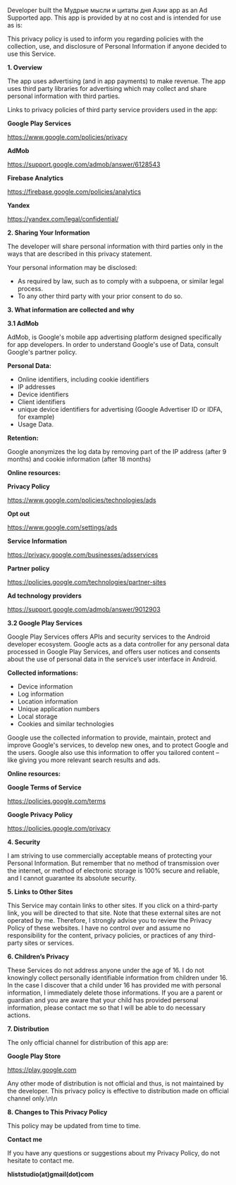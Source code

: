 Developer built the Мудрые мысли и цитаты дня Азии app as an Ad Supported app. This
app is provided by at no cost and is intended for use as is:

This privacy policy is used to inform you regarding policies with the collection, use, and
disclosure of Personal Information if anyone decided to use this Service.

<b>1. Overview</b>

The app uses advertising (and in app payments) to make revenue. The app uses third party
libraries for advertising which may collect and share personal information with third
parties.

Links to privacy policies of third party service providers used in the app:

<b>Google Play Services</b>

https://www.google.com/policies/privacy

<b>AdMob</b>

https://support.google.com/admob/answer/6128543

<b>Firebase Analytics</b>

https://firebase.google.com/policies/analytics

<b>Yandex</b>

https://yandex.com/legal/confidential/

<b>2. Sharing Your Information</b>

The developer will share personal information with third parties only in the ways that are
described in this privacy statement.

Your personal information may be disclosed:
- As required by law, such as to comply with a subpoena, or similar legal process.
- To any other third party with your prior consent to do so.

<b>3. What information are collected and why</b>

<b>3.1 AdMob</b>

AdMob, is Google\'s mobile app advertising platform designed specifically for app
developers. In order to understand Google\'s use of Data, consult Google\'s partner policy.

<b>Personal Data:</b>

- Online identifiers, including cookie identifiers
- IP addresses
- Device identifiers
- Client identifiers
- unique device identifiers for advertising (Google Advertiser ID or IDFA, for example)
- Usage Data.

<b>Retention:</b>

Google anonymizes the log data by removing part of the IP address (after 9 months) and
cookie information (after 18 months)

<b>Online resources:</b>

<b>Privacy Policy</b>

https://www.google.com/policies/technologies/ads

<b>Opt out</b>

https://www.google.com/settings/ads

<b>Service Information</b>

https://privacy.google.com/businesses/adsservices

<b>Partner policy</b>

https://policies.google.com/technologies/partner-sites

<b>Ad technology providers</b>

https://support.google.com/admob/answer/9012903

<b>3.2 Google Play Services</b>

Google Play Services offers APIs and security services to the Android developer ecosystem.
Google acts as a data controller for any personal data processed in Google Play Services,
and offers user notices and consents about the use of personal data in the service’s user
interface in Android.

<b>Collected informations:</b>

- Device information
- Log information
- Location information
- Unique application numbers
- Local storage
- Cookies and similar technologies

Google use the collected information to provide, maintain, protect and improve Google\'s
services, to develop new ones, and to protect Google and the users. Google also use this
information to offer you tailored content – like giving you more relevant search results
and ads.

<b>Online resources:</b>

<b>Google Terms of Service</b>

https://policies.google.com/terms

<b>Google Privacy Policy</b>

https://policies.google.com/privacy

<b>4. Security</b>

I am striving to use commercially acceptable means of protecting your Personal
Information. But remember that no method of transmission over the internet, or method of
electronic storage is 100% secure and reliable, and I cannot guarantee its absolute
security.

<b>5. Links to Other Sites</b>

This Service may contain links to other sites. If you click on a third-party link, you
will be directed to that site. Note that these external sites are not operated by me.
Therefore, I strongly advise you to review the Privacy Policy of these websites. I have
no control over and assume no responsibility for the content, privacy policies, or
practices of any third-party sites or services.

<b>6. Children’s Privacy</b>

These Services do not address anyone under the age of 16. I do not knowingly collect
personally identifiable information from children under 16. In the case I discover that
a child under 16 has provided me with personal information, I immediately delete those
informations. If you are a parent or guardian and you are aware that your child has
provided personal information, please contact me so that I will be able to do necessary
actions.

<b>7. Distribution</b>

The only official channel for distribution of this app are:

<b>Google Play Store</b>

https://play.google.com

Any other mode of distribution is not official and thus, is not maintained by the developer.
This privacy policy is effective to distribution made on official channel only.\n\n

<b>8. Changes to This Privacy Policy</b>

This policy may be updated from time to time.

<b>Contact me</b>

If you have any questions or suggestions about my Privacy Policy, do not hesitate to
contact me.

<b>hliststudio(at)gmail(dot)com</b>
